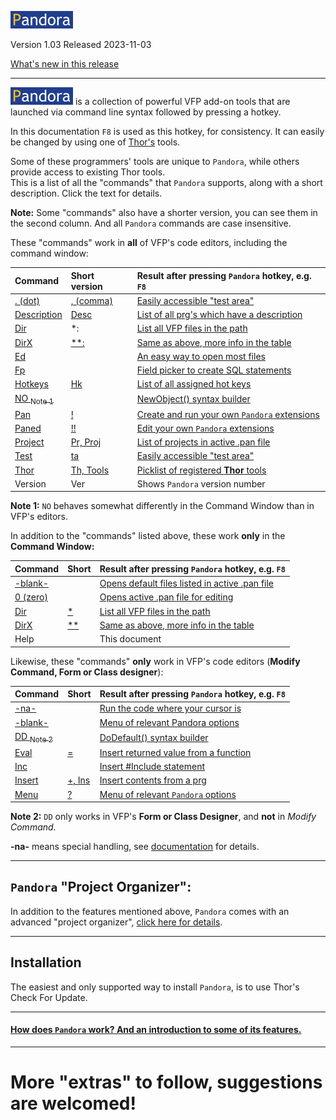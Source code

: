 
[![How Pandora works](documents/Images/pandora2.png)](documents/panhow.md)

Version 1.03 Released 2023-11-03

[What's new in this release](Change%20Log.md)

*** 
![Pandora](documents/Images/pandora2.png) is a collection of powerful VFP add-on tools that are launched via command line syntax followed by pressing a hotkey. 

In this documentation `F8` is used as this hotkey, for consistency. It can easily be changed by using one of [Thor's](https://github.com/VFPX/Thor) tools.
 
Some of these programmers' tools are unique to `Pandora`, while others provide access to existing Thor tools.  
This is a list of all the "commands" that `Pandora` supports, along with a short description. Click the text for details.

**Note:** Some "commands" also have a shorter version, you can see them in the second column. And all `Pandora` commands are case insensitive.

These "commands" work in **all** of VFP's code editors, including the command window: 

|Command |Short version| Result after pressing `Pandora` hotkey, e.g. `F8`|
|:--|:--  |:-------------|
|[. (dot)](documents/panta.md)|[, (comma)](documents/panta.md)| [Easily accessible "test area"](documents/panta.md)|
|[Description](documents/pandesc.md)|[Desc](documents/pandesc.md)| [List of all prg's which have a description](documents/pandesc.md)|
|[Dir](documents/pandir.md)  |\*:| [List all VFP files in the path](documents/pandir.md)|
|[DirX](documents/pandir.md#dirc)  |[\*\*:](documents/pandir.md#dirc)| [Same as above, more info in the table](documents/pandir.md#dirc)|
|[Ed](documents/paned.md)|| [An easy way to open most files](documents/paned.md)|
|[Fp](documents/panfp.md)|| [Field picker to create SQL statements](documents/panfp.md)|
|[Hotkeys](documents/panhk.md) |[Hk](documents/panhk.md) |[List of all assigned hot keys](documents/panhk.md)|
|[NO <sub>Note 1</sub>](documents/panno.md)     || [NewObject() syntax builder](documents/panno.md)|
|[Pan](documents/panext.md) |[!](documents/panext.md)| [Create and run your own `Pandora` extensions](documents/panext.md)|
|[Paned](documents/panext.md#paned) |[!!](documents/panext.md#paned)| [Edit your own `Pandora` extensions](documents/panext.md#paned)|
|[Project](documents/panorg.md#proj) |[Pr, Proj](documents/panorg.md#proj)| [List of projects in active .pan file ](documents/panorg.md#proj)|
|[Test](documents/panta.md)|[ta](documents/panta.md)| [Easily accessible "test area"](documents/panta.md)|
|[Thor](documents/panth.md) |[Th, Tools](documents/panth.md)| [Picklist of registered **Thor** tools](documents/panth.md)|
|Version |Ver| Shows `Pandora` version number|

**Note 1:** `NO` behaves somewhat differently in the Command Window than in VFP's editors.

In addition to the "commands" listed above, these work **only** in the **Command Window:**

|Command |Short| Result after pressing `Pandora` hotkey, e.g. `F8`|
|:--|:--  |:-------------|
|[-blank-](documents/panorg.md)  || [Opens default files listed in active .pan file](documents/panorg.md)|
|[0 (zero)](documents/panorg.md) || [Opens active .pan file for editing ](documents/panorg.md)|
|[Dir](documents/pandir.md)  |[*](documents/pandir.md)| [List all VFP files in the path](documents/pandir.md)|
|[DirX](documents/pandir.md#dirc)  |[**](documents/pandir.md#dirc)| [Same as above, more info in the table](documents/pandir.md#dirc)|
|Help ||This document|


Likewise, these "commands" **only** work in VFP's code editors (**Modify Command, Form or Class designer**):

|Command |Short| Result after pressing `Pandora` hotkey, e.g. `F8`|
|:--|:--  |:-------------|
|[-na-](documents/panrc.md)  || [Run the code where your cursor is](documents/panrc.md)|
|[-blank-](documents/panmnu.md)  || [Menu of relevant Pandora options](documents/panmnu.md)|
|[DD <sub>Note 2</sub>](documents/pandd.md)     || [DoDefault() syntax builder](documents/pandd.md)|
|[Eval](documents/paneval.md)|[=](documents/paneval.md)| [Insert returned value from a function](documents/paneval.md)|
|[Inc](documents/paninc.md)|| [Insert #Include statement](documents/paninc.md)|
|[Insert](documents/panins.md) |[+, Ins](documents/panins.md)| [Insert contents from a prg](documents/panins.md)|
|[Menu](documents/panmnu.md)  |[?](documents/panmnu.md)| [Menu of relevant `Pandora` options](documents/panmnu.md)|

**Note 2:** `DD` only works in VFP's **Form or Class Designer**, and **not** in *Modify Command*.

**-na-** means special handling, see [documentation](documents/panrc.md) for details.   


-----------------------
## `Pandora` "Project Organizer":

In addition to the features mentioned above, `Pandora` comes with an advanced "project organizer", [click here for details](documents/panorg.md).


----------------------  

## Installation
  
The easiest and only supported way to install `Pandora`, is to use Thor's Check For Update.

---------------------

#### [How does `Pandora` work? And an introduction to some of its features.](documents/panhow.md)   


--------------
# More "extras" to follow, suggestions are welcomed!

